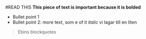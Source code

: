 #READ THIS
**This piece of text is important because it is bolded**
* Bullet point 1
* Bullet point 2: more text, som e of it *italic*
vi lagar till en liten 
>Ebins blockquotes
